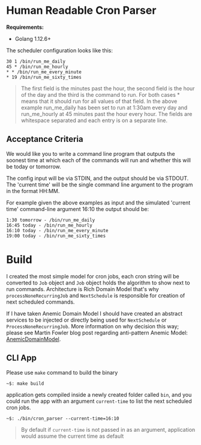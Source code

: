 # Human Readable Cron Parser
__Requirements:__
 * Golang 1.12.6+

The scheduler configuration looks like this:
```
30 1 /bin/run_me_daily
45 * /bin/run_me_hourly
* * /bin/run_me_every_minute
* 19 /bin/run_me_sixty_times
```

> The first field is the minutes past the hour, the second field is the hour of the day and the third is the command to run. For both cases * means that it should run for all values of that field. In the above example run_me_daily has been set to run at 1:30am every day and run_me_hourly at 45 minutes past the hour every hour. The fields are whitespace separated and each entry is on a separate line.

## Acceptance Criteria
We would like you to write a command line program 
that outputs the soonest time at which each of the commands will run 
and whether this will be today or tomorrow.

The config input will be via STDIN, and the output should be via STDOUT. 
The 'current time' will be the single command line argument to the program in the format HH:MM.

For example given the above examples as input and the simulated 'current time' 
command-line argument 16:10 the output should be:
```
1:30 tomorrow - /bin/run_me_daily
16:45 today - /bin/run_me_hourly
16:10 today - /bin/run_me_every_minute
19:00 today - /bin/run_me_sixty_times
```

# Build
I created the most simple model for cron jobs, each cron string will be converted to `Job` object and `Job` object 
holds the algorithm to show next to run commands. Architecture is Rich Domain Model that's why `processNoneRecurringJob` 
and `NextSchedule` is responsible for creation of next scheduled commands.

If I have taken Anemic Domain Model I should have created an abstract services to be injected or directly being used 
for `NextSchedule` or `ProcessNoneRecurringJob`. More information on why decision this way; please see Martin Fowler 
blog post regarding anti-pattern Anemic Model: [AnemicDomainModel](https://martinfowler.com/bliki/AnemicDomainModel.html).


## CLI App
Please use `make` command to build the binary

    ~$: make build

application gets compiled inside a newly created folder called `bin`, and you could run the app with an argument `current-time` 
to list the next scheduled cron jobs.

    ~$: ./bin/cron_parser --current-time=16:10

> By default if `current-time` is not passed in as an argument, application would assume the current time as default